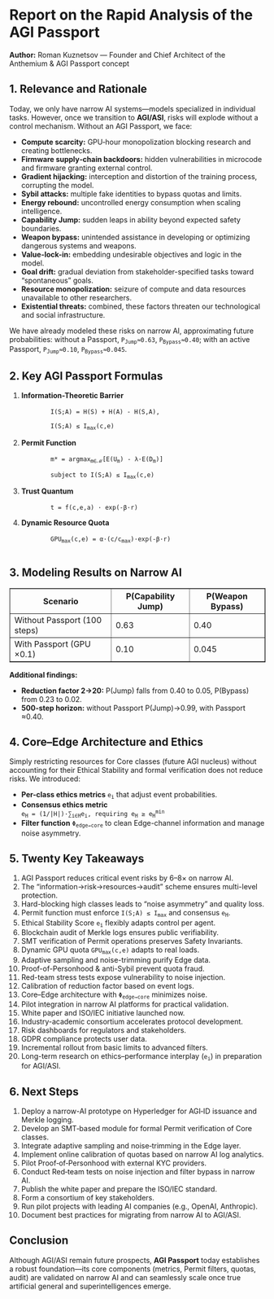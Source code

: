<body>
  <h1>Report on the Rapid Analysis of the AGI Passport</h1>
  <p><strong>Author:</strong> Roman Kuznetsov — Founder and Chief Architect of the Anthemium &amp; AGI Passport concept</p>

  <h2>1. Relevance and Rationale</h2>
  <p>Today, we only have narrow AI systems—models specialized in individual tasks. However, once we transition to <strong>AGI/ASI</strong>, risks will explode without a control mechanism. Without an AGI Passport, we face:</p>
  <ul>
    <li><strong>Compute scarcity:</strong> GPU‑hour monopolization blocking research and creating bottlenecks.</li>
    <li><strong>Firmware supply‑chain backdoors:</strong> hidden vulnerabilities in microcode and firmware granting external control.</li>
    <li><strong>Gradient hijacking:</strong> interception and distortion of the training process, corrupting the model.</li>
    <li><strong>Sybil attacks:</strong> multiple fake identities to bypass quotas and limits.</li>
    <li><strong>Energy rebound:</strong> uncontrolled energy consumption when scaling intelligence.</li>
    <li><strong>Capability Jump:</strong> sudden leaps in ability beyond expected safety boundaries.</li>
    <li><strong>Weapon bypass:</strong> unintended assistance in developing or optimizing dangerous systems and weapons.</li>
    <li><strong>Value-lock-in:</strong> embedding undesirable objectives and logic in the model.</li>
    <li><strong>Goal drift:</strong> gradual deviation from stakeholder-specified tasks toward “spontaneous” goals.</li>
    <li><strong>Resource monopolization:</strong> seizure of compute and data resources unavailable to other researchers.</li>
    <li><strong>Existential threats:</strong> combined, these factors threaten our technological and social infrastructure.</li>
  </ul>
  <p>We have already modeled these risks on narrow AI, approximating future probabilities: without a Passport, <code>P<sub>Jump</sub>≈0.63</code>, <code>P<sub>Bypass</sub>≈0.40</code>; with an active Passport, <code>P<sub>Jump</sub>≈0.10</code>, <code>P<sub>Bypass</sub>≈0.045</code>.</p>

  <h2>2. Key AGI Passport Formulas</h2>
  <ol>
    <li>
      <strong>Information-Theoretic Barrier</strong><br>
      <code>
        I(S;A) = H(S) + H(A) - H(S,A),<br>
        I(S;A) ≤ I<sub>max</sub>(c,e)
      </code>
    </li>
    <li>
      <strong>Permit Function</strong><br>
      <code>
        m* = argmax<sub>m∈ℳ</sub>[E(U<sub>m</sub>) - λ·E(D<sub>m</sub>)]<br>
        subject to I(S;A) ≤ I<sub>max</sub>(c,e)
      </code>
    </li>
    <li>
      <strong>Trust Quantum</strong><br>
      <code>
        t = f(c,e,a) · exp(-β·r)
      </code>
    </li>
    <li>
      <strong>Dynamic Resource Quota</strong><br>
      <code>
        GPU<sub>max</sub>(c,e) = α·(c/c<sub>max</sub>)·exp(-β·r)
      </code>
    </li>
  </ol>

  <h2>3. Modeling Results on Narrow AI</h2>
  <table border="1" cellpadding="4" cellspacing="0">
    <thead>
      <tr>
        <th>Scenario</th>
        <th>P(Capability Jump)</th>
        <th>P(Weapon Bypass)</th>
      </tr>
    </thead>
    <tbody>
      <tr>
        <td>Without Passport (100 steps)</td>
        <td>0.63</td>
        <td>0.40</td>
      </tr>
      <tr>
        <td>With Passport (GPU ×0.1)</td>
        <td>0.10</td>
        <td>0.045</td>
      </tr>
    </tbody>
  </table>
  <p><strong>Additional findings:</strong></p>
  <ul>
    <li><strong>Reduction factor 2→20:</strong> P(Jump) falls from 0.40 to 0.05, P(Bypass) from 0.23 to 0.02.</li>
    <li><strong>500-step horizon:</strong> without Passport P(Jump)→0.99, with Passport ≈0.40.</li>
  </ul>

  <h2>4. Core–Edge Architecture and Ethics</h2>
  <p>Simply restricting resources for Core classes (future AGI nucleus) without accounting for their Ethical Stability and formal verification does not reduce risks. We introduced:</p>
  <ul>
    <li><strong>Per-class ethics metrics</strong> <code>e<sub>i</sub></code> that adjust event probabilities.</li>
    <li><strong>Consensus ethics metric</strong><br>
      <code>e<sub>H</sub> = (1/|H|)·∑<sub>i∈H</sub>e<sub>i</sub>, requiring e<sub>H</sub> ≥ e<sub>H</sub><sup>min</sup></code>
    </li>
    <li><strong>Filter function</strong> <code>Φ<sub>edge→core</sub></code> to clean Edge-channel information and manage noise asymmetry.</li>
  </ul>

  <h2>5. Twenty Key Takeaways</h2>
  <ol>
    <li>AGI Passport reduces critical event risks by 6–8× on narrow AI.</li>
    <li>The “information→risk→resources→audit” scheme ensures multi-level protection.</li>
    <li>Hard-blocking high classes leads to “noise asymmetry” and quality loss.</li>
    <li>Permit function must enforce <code>I(S;A) ≤ I<sub>max</sub></code> and consensus <code>e<sub>H</sub></code>.</li>
    <li>Ethical Stability Score <code>e<sub>i</sub></code> flexibly adapts control per agent.</li>
    <li>Blockchain audit of Merkle logs ensures public verifiability.</li>
    <li>SMT verification of Permit operations preserves Safety Invariants.</li>
    <li>Dynamic GPU quota <code>GPU<sub>max</sub>(c,e)</code> adapts to real loads.</li>
    <li>Adaptive sampling and noise-trimming purify Edge data.</li>
    <li>Proof-of-Personhood &amp; anti-Sybil prevent quota fraud.</li>
    <li>Red-team stress tests expose vulnerability to noise injection.</li>
    <li>Calibration of reduction factor based on event logs.</li>
    <li>Core–Edge architecture with <code>Φ<sub>edge→core</sub></code> minimizes noise.</li>
    <li>Pilot integration in narrow AI platforms for practical validation.</li>
    <li>White paper and ISO/IEC initiative launched now.</li>
    <li>Industry-academic consortium accelerates protocol development.</li>
    <li>Risk dashboards for regulators and stakeholders.</li>
    <li>GDPR compliance protects user data.</li>
    <li>Incremental rollout from basic limits to advanced filters.</li>
    <li>Long-term research on ethics–performance interplay (<code>e<sub>i</sub></code>) in preparation for AGI/ASI.</li>
  </ol>

  <h2>6. Next Steps</h2>
  <ol>
    <li>Deploy a narrow-AI prototype on Hyperledger for AGI‑ID issuance and Merkle logging.</li>
    <li>Develop an SMT‑based module for formal Permit verification of Core classes.</li>
    <li>Integrate adaptive sampling and noise‑trimming in the Edge layer.</li>
    <li>Implement online calibration of quotas based on narrow AI log analytics.</li>
    <li>Pilot Proof‑of‑Personhood with external KYC providers.</li>
    <li>Conduct Red‑team tests on noise injection and filter bypass in narrow AI.</li>
    <li>Publish the white paper and prepare the ISO/IEC standard.</li>
    <li>Form a consortium of key stakeholders.</li>
    <li>Run pilot projects with leading AI companies (e.g., OpenAI, Anthropic).</li>
    <li>Document best practices for migrating from narrow AI to AGI/ASI.</li>
  </ol>

  <h2>Conclusion</h2>
  <p>Although AGI/ASI remain future prospects, <strong>AGI Passport</strong> today establishes a robust foundation—its core components (metrics, Permit filters, quotas, audit) are validated on narrow AI and can seamlessly scale once true artificial general and superintelligences emerge.</p>
</body>
</html>
